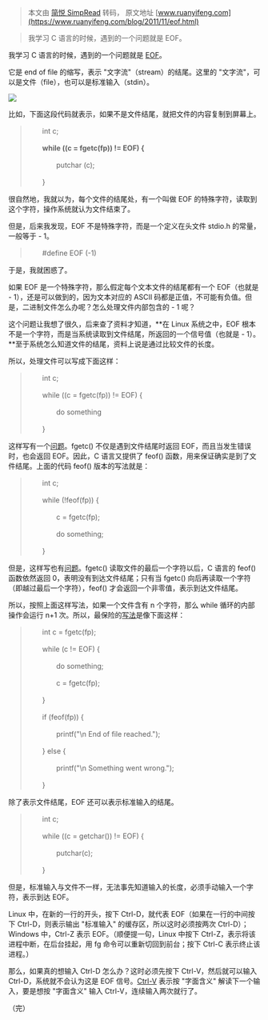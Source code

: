 > 本文由 [简悦 SimpRead](http://ksria.com/simpread/) 转码， 原文地址 [www.ruanyifeng.com](https://www.ruanyifeng.com/blog/2011/11/eof.html)

> 我学习 C 语言的时候，遇到的一个问题就是 EOF。

我学习 C 语言的时候，遇到的一个问题就是 [EOF](https://en.wikipedia.org/wiki/End-of-file)。

它是 end of file 的缩写，表示 "文字流"（stream）的结尾。这里的 "文字流"，可以是文件（file），也可以是标准输入（stdin）。

![](https://www.ruanyifeng.com/blogimg/asset/201111/bg2011111201.jpg)

比如，下面这段代码就表示，如果不是文件结尾，就把文件的内容复制到屏幕上。

> 　　int c;
> 
> 　　**while ((c = fgetc(fp)) != EOF) {**
> 
> 　　　　putchar (c);
> 
> 　　}

很自然地，我就以为，每个文件的结尾处，有一个叫做 EOF 的特殊字符，读取到这个字符，操作系统就认为文件结束了。

但是，后来我发现，EOF 不是特殊字符，而是一个定义在头文件 stdio.h 的常量，一般等于 - 1。

> 　　#define EOF (-1)

于是，我就困惑了。

如果 EOF 是一个特殊字符，那么假定每个文本文件的结尾都有一个 EOF（也就是 - 1），还是可以做到的，因为文本对应的 ASCII 码都是正值，不可能有负值。但是，二进制文件怎么办呢？怎么处理文件内部包含的 - 1 呢？

这个问题让我想了很久，后来查了资料才知道，**在 Linux 系统之中，EOF 根本不是一个字符，而是当系统读取到文件结尾，所返回的一个信号值（也就是 - 1）。**至于系统怎么知道文件的结尾，资料上说是通过比较文件的长度。

所以，处理文件可以写成下面这样：

> 　　int c;
> 
> 　　while ((c = fgetc(fp)) != EOF) {
> 
> 　　　　do something
> 
> 　　}

这样写有一个[问题](http://www.cplusplus.com/reference/clibrary/cstdio/fgetc/)。fgetc() 不仅是遇到文件结尾时返回 EOF，而且当发生错误时，也会返回 EOF。因此，C 语言又提供了 feof() 函数，用来保证确实是到了文件结尾。上面的代码 feof() 版本的写法就是：

> 　　int c;
> 
> 　　while (!feof(fp)) {
> 
> 　　　　c = fgetc(fp);
> 
> 　　　　do something;
> 
> 　　}

但是，这样写也有[问题](http://www.drpaulcarter.com/cs/common-c-errors.php#4.2)。fgetc() 读取文件的最后一个字符以后，C 语言的 feof() 函数依然返回 0，表明没有到达文件结尾；只有当 fgetc() 向后再读取一个字符（即越过最后一个字符），feof() 才会返回一个非零值，表示到达文件结尾。

所以，按照上面这样写法，如果一个文件含有 n 个字符，那么 while 循环的内部操作会运行 n+1 次。所以，最保险的[写法](http://www.geeksforgeeks.org/archives/9797)是像下面这样：

> 　　int c = fgetc(fp);
> 
> 　　while (c != EOF) {
> 
> 　　　　do something;
> 
> 　　　　c = fgetc(fp);
> 
> 　　}
> 
> 　　if (feof(fp)) {
> 
> 　　　　printf("\n End of file reached.");
> 
> 　　} else {
> 
> 　　　　printf("\n Something went wrong.");
> 
> 　　}

除了表示文件结尾，EOF 还可以表示标准输入的结尾。

> 　　int c;
> 
> 　　while ((c = getchar()) != EOF) {
> 
> 　　　　putchar(c);
> 
> 　　}

但是，标准输入与文件不一样，无法事先知道输入的长度，必须手动输入一个字符，表示到达 EOF。

Linux 中，在新的一行的开头，按下 Ctrl-D，就代表 EOF（如果在一行的中间按下 Ctrl-D，则表示输出 "标准输入" 的缓存区，所以这时必须按两次 Ctrl-D）；Windows 中，Ctrl-Z 表示 EOF。（顺便提一句，Linux 中按下 Ctrl-Z，表示将该进程中断，在后台挂起，用 fg 命令可以重新切回到前台；按下 Ctrl-C 表示终止该进程。）

那么，如果真的想输入 Ctrl-D 怎么办？这时必须先按下 Ctrl-V，然后就可以输入 Ctrl-D，系统就不会认为这是 EOF 信号。[Ctrl-V](https://en.wikipedia.org/wiki/Ctrl-V) 表示按 "字面含义" 解读下一个输入，要是想按 "字面含义" 输入 Ctrl-V，连续输入两次就行了。

（完）